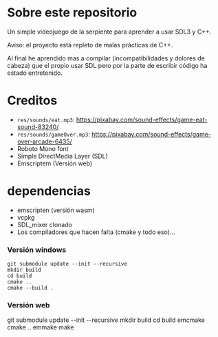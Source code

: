 # Sobre este repositorio

Un simple videojuego de la serpiente para aprender a usar SDL3 y C++.

Aviso: el proyecto está repleto de malas prácticas de C++.

Al final he aprendido mas a compilar (incompatibilidades y dolores de cabeza) que el propio usar SDL pero por la parte de escribir código ha estado entretenido.

# Creditos

- `res/sounds/eat.mp3`: https://pixabay.com/sound-effects/game-eat-sound-83240/
- `res/sounds/gameOver.mp3`: https://pixabay.com/sound-effects/game-over-arcade-6435/
- Roboto Mono font
- Simple DirectMedia Layer (SDL)
- Emscriptem (Versión web)

# dependencias

- emscripten (versión wasm)
- vcpkg
- SDL_mixer clonado
- Los compiladores que hacen falta (cmake y todo eso)...

### Versión windows
```
git submodule update --init --recursive
mkdir build
cd build
cmake ..
cmake --build .
```

### Versión web
git submodule update --init --recursive
mkdir build
cd build
emcmake cmake ..
emmake make